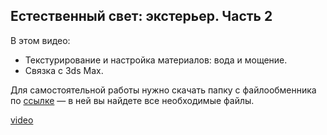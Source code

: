 ## Естественный свет: экстерьер. Часть 2

В этом видео:

- Текстурирование и настройка материалов: вода и мощение.
- Связка с 3ds Max.

Для самостоятельной работы нужно скачать папку c файлообменника по [ссылке](https://app.box.com/s/3j85qweo1jeslnin4r386tpntel7pfg5) — в ней вы найдете все необходимые файлы.

[video](https://player.softculture.cc/embed/online/SVR/SVR_15.24.05_L4-1_Exterior_Nightlight_Part2)
